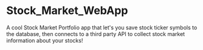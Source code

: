 # Stock_Market_WebApp

A cool Stock Market Portfolio app that let's you save stock ticker symbols to the database, then connects to a third party API to collect stock market information about your stocks!
